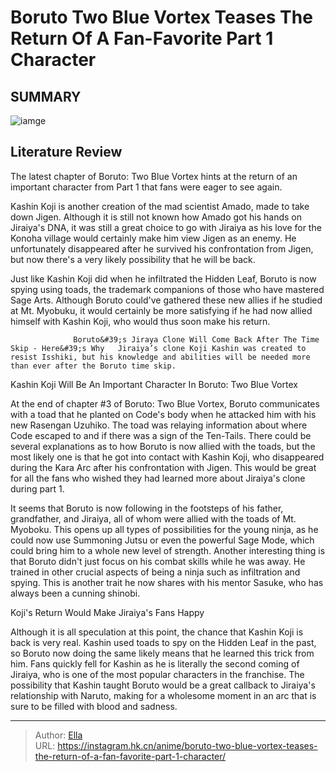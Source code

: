 # Boruto Two Blue Vortex Teases The Return Of A Fan-Favorite Part 1 Character


## SUMMARY 

![iamge](https://static1.srcdn.com/wordpress/wp-content/uploads/2023/10/boruto-and-kashin-koji.jpg)

## Literature Review

The latest chapter of Boruto: Two Blue Vortex hints at the return of an important character from Part 1 that fans were eager to see again.





Kashin Koji is another creation of the mad scientist Amado, made to take down Jigen. Although it is still not known how Amado got his hands on Jiraiya&#39;s DNA, it was still a great choice to go with Jiraiya as his love for the Konoha village would certainly make him view Jigen as an enemy. He unfortunately disappeared after he survived his confrontation from Jigen, but now there&#39;s a very likely possibility that he will be back.




          

Just like Kashin Koji did when he infiltrated the Hidden Leaf, Boruto is now spying using toads, the trademark companions of those who have mastered Sage Arts. Although Boruto could&#39;ve gathered these new allies if he studied at Mt. Myobuku, it would certainly be more satisfying if he had now allied himself with Kashin Koji, who would thus soon make his return.

                  Boruto&#39;s Jiraya Clone Will Come Back After The Time Skip - Here&#39;s Why   Jiraiya’s clone Koji Kashin was created to resist Isshiki, but his knowledge and abilities will be needed more than ever after the Boruto time skip.   


 Kashin Koji Will Be An Important Character In Boruto: Two Blue Vortex 
          




At the end of chapter #3 of Boruto: Two Blue Vortex, Boruto communicates with a toad that he planted on Code&#39;s body when he attacked him with his new Rasengan Uzuhiko. The toad was relaying information about where Code escaped to and if there was a sign of the Ten-Tails. There could be several explanations as to how Boruto is now allied with the toads, but the most likely one is that he got into contact with Kashin Koji, who disappeared during the Kara Arc after his confrontation with Jigen. This would be great for all the fans who wished they had learned more about Jiraiya&#39;s clone during part 1.

It seems that Boruto is now following in the footsteps of his father, grandfather, and Jiraiya, all of whom were allied with the toads of Mt. Myoboku. This opens up all types of possibilities for the young ninja, as he could now use Summoning Jutsu or even the powerful Sage Mode, which could bring him to a whole new level of strength. Another interesting thing is that Boruto didn&#39;t just focus on his combat skills while he was away. He trained in other crucial aspects of being a ninja such as infiltration and spying. This is another trait he now shares with his mentor Sasuke, who has always been a cunning shinobi.






 Koji&#39;s Return Would Make Jiraiya&#39;s Fans Happy 
          

Although it is all speculation at this point, the chance that Kashin Koji is back is very real. Kashin used toads to spy on the Hidden Leaf in the past, so Boruto now doing the same likely means that he learned this trick from him. Fans quickly fell for Kashin as he is literally the second coming of Jiraiya, who is one of the most popular characters in the franchise. The possibility that Kashin taught Boruto would be a great callback to Jiraiya&#39;s relationship with Naruto, making for a wholesome moment in an arc that is sure to be filled with blood and sadness.



---

> Author: [Ella](https://instagram.hk.cn/)  
> URL: https://instagram.hk.cn/anime/boruto-two-blue-vortex-teases-the-return-of-a-fan-favorite-part-1-character/  

